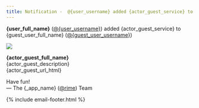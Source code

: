 ```yaml
---
title: Notification -  @{user_username} added {actor_guest_service} to {guest_user_full_name} (@{guest_user_username})
---
```


**{user_full_name}** ([@{user_username}]({_app_base_url}/@{user_username})) added {actor_guest_service} to {guest_user_full_name} ([@{guest_user_username}]({_app_base_url}/{guest_user_username}))

![]({actor_guest_image_url})

**{actor_guest_full_name}**  
{actor_guest_description}  
{actor_guest_url_html}

Have fun!  
&mdash; The {_app_name} ([@rime]({_app_base_url}/@rime])) Team

{% include email-footer.html %}